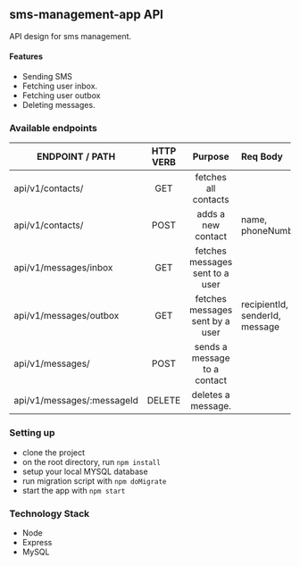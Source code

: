 ## sms-management-app API
API design for sms management.

#### Features
- Sending SMS
- Fetching user inbox.
- Fetching user outbox
- Deleting messages.

### Available endpoints


|        ENDPOINT / PATH         |    HTTP VERB      |             Purpose                |         Req Body
|--------------------------------|:-----------------:|:----------------------------------:|:--------------------------------
|  api/v1/contacts/              |     GET           | fetches all contacts               |       
|  api/v1/contacts/              |     POST          | adds a new contact                 | name, phoneNumber
|  api/v1/messages/inbox         |     GET           | fetches messages sent to a user    |        
|  api/v1/messages/outbox        |     GET           | fetches messages sent by a user    | recipientId, senderId, message
|  api/v1/messages/              |     POST          | sends a message to a contact       |
|  api/v1/messages/:messageId    |     DELETE        | deletes a message.                 |



### Setting up 
- clone the project
- on the root directory, run `npm install`
- setup your local MYSQL database
- run migration script with `npm doMigrate`
- start the app with `npm start`


### Technology Stack
- Node 
- Express
- MySQL

